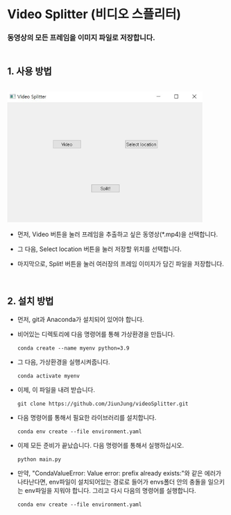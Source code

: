 # Video Splitter (비디오 스플리터)<br/>

### 동영상의 모든 프레임을 이미지 파일로 저장합니다.<br/><br/>

## 1. 사용 방법
<br/>
<img src="./example_image/example.jpg" width="450px" height="300px" title="example image" alt="example image"></img>

<br/>

- 먼저, Video 버튼을 눌러 프레임을 추출하고 싶은 동영상(*.mp4)을 선택합니다.


- 그 다음, Select location 버튼을 눌러 저장할 위치를 선택합니다.
  
- 마지막으로, Split! 버튼을 눌러 여러장의 프레임 이미지가 담긴 파일을 저장합니다.

<br/>

## 2. 설치 방법
- 먼저, git과 Anaconda가 설치되어 있어야 합니다.
- 비어있는 디렉토리에 다음 명령어를 통해 가상환경을 만듭니다.

      conda create --name myenv python=3.9
- 그 다음, 가상환경을 실행시켜줍니다.

      conda activate myenv
- 이제, 이 파일을 내려 받습니다.

      git clone https://github.com/JiunJung/videoSplitter.git
- 다음 명령어를 통해서 필요한 라이브러리를 설치합니다.

      conda env create --file environment.yaml
- 이제 모든 준비가 끝났습니다. 다음 명령어를 통해서 실행하십시오.
  
      python main.py
      
- 만약, "CondaValueError: Value error: prefix already exists:"와 같은 에러가 나타난다면, env파일이 설치되어있는 경로로 들어가 envs폴더 안의 충돌을 일으키는 env파일을 지워야 합니다. 그리고 다시 다음의 명령어를 실행합니다.

      conda env create --file environment.yaml



